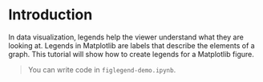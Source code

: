 # Introduction

In data visualization, legends help the viewer understand what they are looking at. Legends in Matplotlib are labels that describe the elements of a graph. This tutorial will show how to create legends for a Matplotlib figure.

> You can write code in `figlegend-demo.ipynb`.
